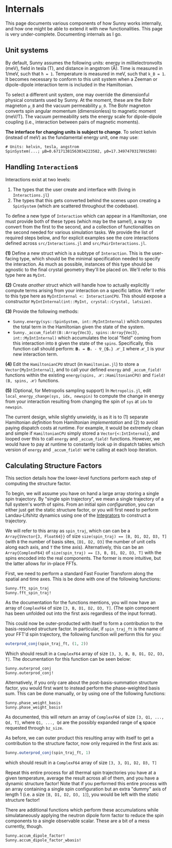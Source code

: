 # Internals

This page documents various components of how Sunny works internally, and how one
might be able to extend it with new functionalities. This page is very under-complete.
Documenting internals as I go.

## Unit systems

By default, Sunny assumes the following units: energy in millielectronvolts
(meV), field in tesla (T), and distance in angstrom (Å). Time is measured in
1/meV, such that ``ħ = 1``. Temperature is measured in meV, such that ``k_B =
1``. It becomes necessary to conform to this unit system when a Zeeman or
dipole-dipole interaction term is included in the Hamiltonian.

To select a different unit system, one may override the dimensionful physical
constants used by Sunny. At the moment, these are the Bohr magneton ``μ_B`` and
the vacuum permeability ``μ_0``. The Bohr magneton converts spin angular
momentum (dimensionless) to magnetic moment (meV/T). The vacuum permeability
sets the energy scale for dipole-dipole coupling (i.e., interaction between
pairs of magnetic moments).

**The interface for changing units is subject to change**. To select kelvin (instead of meV) as the fundamental energy unit, one may use:
```
# Units: kelvin, tesla, angstrom
SpinSystem(...; μB=0.67171381563034223582, μ0=17.3497470317891588)
```

## Handling `Interaction`s

Interactions exist at two levels:

1. The types that the user create and interface with (living in `Interactions.jl`)
2. The types that this gets converted behind the scenes upon creating a `SpinSystem`
    (which are scattered throughout the codebase).

To define a new type of `Interaction` which can appear in a Hamiltonian,
one must provide both of these types (which may be the same!), a way to convert from
the first to the second, and a collection of functionalities on the second
needed for various simulation tasks. We provide the list of required steps below, and for
explicit examples see the core interactions defined across `src/Interactions.jl`
and `src/PairInteractions.jl`.

**(1)** Define a new struct which is a subtype of `Interaction`. This is the user-facing
         type, which should be the minimal specification needed to specify the
         interaction. As much as possible, instances of this type should be agnostic to
         the final crystal geometry they'll be placed on. We'll refer to this type
         here as `MyInt`.

**(2)** Create _another_ struct which will handle how to actually explicitly compute
         terms arising from your interaction on a specific lattice. We'll refer to this
         type here as `MyIntInternal <: InteractionCPU`. This should expose a constructor
         `MyIntInternal(int::MyInt, crystal::Crystal, latsize)`.

**(3)** Provide the following methods:

- `Sunny.energy(sys::SpinSystem, int::MyIntInternal)` which computes the total term in the
     Hamiltonian given the state of the system.
- `Sunny._accum_field!(B::Array{Vec3}, spins::Array{Vec3}, int::MyIntInternal)` which
    accumulates the local "field" coming from this interaction into `B` given the state
    of the `spins`. Specifically, this function call should perform:
        ``𝐁ᵢ = 𝐁ᵢ - ∇_{𝐒ᵢ} ℋ_I``
    where ``ℋ_I`` is your new interaction term.


**(4)** Edit the `HamiltonianCPU` struct (in `Hamiltonian.jl`) to store a `Vector{MyIntInternal}`,
    and to call your defined `energy` and `_accum_field!` functions within
    the existing `energy(spins, ℋ::HamiltonianCPU)` and `field!(B, spins, ℋ)` functions.

**(5)** (Optional, for Metropolis sampling support) In `Metropolis.jl`,
edit `local_energy_change(sys, idx, newspin)` to compute the change in energy from your
interaction resulting from changing the spin of `sys` at `idx` to `newspin`.

The current design, while slightly unwieldy, is as it is to (1) separate Hamiltonian *definition*
from Hamiltonian *implementation* and (2) to avoid paying dispatch costs at
runtime. For example, it would be extremely clean and simple if `HamiltonianCPU` simply stored
a `Vector{<:IntInternal}`, and looped over this to call `energy` and `_accum_field!` functions.
However, we would have to pay at runtime to constantly look up in dispatch tables which version
of `energy` and `_accum_field!` we're calling at each loop iteration.

## Calculating Structure Factors

This section details how the lower-level functions perform each step of computing the
structure factor.

To begin, we will assume you have on hand a large array storing a single spin trajectory. By
"single spin trajectory", we mean a single trajectory of a full system's worth of spins.
From an initial spin _configuration_, you can either just get the
static structure factor, or you will first need to perform Landau-Lifshitz dynamics using one of
the [Integrators](@ref) to construct a trajectory.

We will refer to this array as `spin_traj`, which can can be a `Array{SVector{3, Float64}}`
of size `size(spin_traj) == [B, D1, D2, D3, T]` (with `B` the number of basis sites,
`[D1, D2, D3]` the number of unit cells along each axis, and `T` the time axis).
Alternatively, this can be an `Array{ComplexF64}` of `size(spin_traj) == [3, B, D1, D2, D3, T]`
with the spins encoded into the real components. The former is more intuitive, but the
latter allows for in-place FFTs.

First, we need to perform a standard Fast Fourier Transform along the spatial and time axes.
This is be done with one of the following functions:

```@docs
Sunny.fft_spin_traj
Sunny.fft_spin_traj!
```

As the documentation for the functions mentions, you will now have an array of `ComplexF64` of
size `[3, B, D1, D2, D3, T]`. (The spin component has been unfolded out into the first axis
regardless of the input format).

This could now be outer-producted with itself to form a contribution to the basis-resolved
structure factor. In particular, if `spin_traj_ft` is the name of your FFT'd spin trajectory,
the following function will perform this for you:

```julia
outerprod_conj(spin_traj_ft, (1, 2))
```

Which should result in a `ComplexF64` array of size `[3, 3, B, B, D1, D2, D3, T]`.
The documentation for this function can be seen below:

```@docs
Sunny.outerprod_conj
Sunny.outerprod_conj!
```

Alternatively, if you only care about the post-basis-summation structure factor, you would
first want to instead perform the phase-weighted basis sum. This can be done manually, or
by using one of the following functions:

```@docs
Sunny.phase_weight_basis
Sunny.phase_weight_basis!
```

As documented, this will return an array of `ComplexF64` of size `[3, Q1, ..., Qd, T]`,
where `Q1, ..., Qd` are the possibly expanded range of ``𝐪`` space requested through
`bz_size`.

As before, we can outer product this resulting array with itself to get a contribution to the
structure factor, now only required in the first axis as:

```julia
Sunny.outerprod_conj(spin_traj_ft, 1)
```
which should result in a `ComplexF64` array of size `[3, 3, D1, D2, D3, T]`

Repeat this entire process for all thermal spin trajectories you have at a given temperature,
average the result across all of them, and you have a dynamic structure factor! Note that if
you performed this entire process with an array containing a single spin configuration but
an extra "dummy" axis of length 1 (i.e. a size `[B, D1, D2, D3, 1]`), you would be left with
the _static_ structure factor!

There are additional functions which perform these accumulations while simulataneously
applying the neutron dipole form factor to reduce the spin components to a single
observable scalar. These are a bit of a mess currently, though.

```@docs
Sunny.accum_dipole_factor!
Sunny.accum_dipole_factor_wbasis!
```
